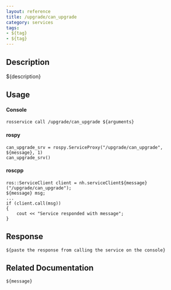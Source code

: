 ```yaml
---
layout: reference
title: /upgrade/can_upgrade
category: services
tags: 
- ${tag} 
- ${tag}
---
```


## Description
${description}

## Usage
#### Console
```
rosservice call /upgrade/can_upgrade ${arguments}
```

#### rospy
```
can_upgrade_srv = rospy.ServiceProxy("/upgrade/can_upgrade", ${message}, 1)
can_upgrade_srv()
```

#### roscpp
```
ros::ServiceClient client = nh.serviceClient${message}("/upgrade/can_upgrade");
${message} msg;
...
if (client.call(msg))
{
    cout << "Service responded with message";
}
```

## Response
```
${paste the response from calling the service on the console}
```

## Related Documentation
``${message}``  